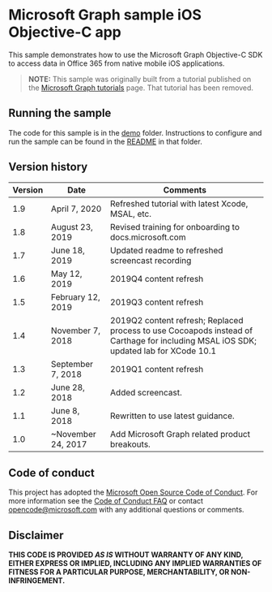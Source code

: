 # Microsoft Graph sample iOS Objective-C app

This sample demonstrates how to use the Microsoft Graph Objective-C SDK to access data in Office 365 from native mobile iOS applications.

> **NOTE:** This sample was originally built from a tutorial published on the [Microsoft Graph tutorials](https://docs.microsoft.com/graph/tutorials) page. That tutorial has been removed.

## Running the sample

The code for this sample is in the [demo](demo) folder. Instructions to configure and run the sample can be found in the [README](demo/README.md) in that folder.

## Version history

| Version |        Date        |                                                               Comments                                                               |
| ------- | ------------------ | ------------------------------------------------------------------------------------------------------------------------------------ |
| 1.9     | April 7, 2020      | Refreshed tutorial with latest Xcode, MSAL, etc.                                                                                     |
| 1.8     | August 23, 2019    | Revised training for onboarding to docs.microsoft.com                                                                                |
| 1.7     | June 18, 2019      | Updated readme to refreshed screencast recording                                                                                     |
| 1.6     | May 12, 2019       | 2019Q4 content refresh                                                                                                               |
| 1.5     | February 12, 2019  | 2019Q3 content refresh                                                                                                               |
| 1.4     | November 7, 2018   | 2019Q2 content refresh; Replaced process to use Cocoapods instead of Carthage for including MSAL iOS SDK; updated lab for XCode 10.1 |
| 1.3     | September 7, 2018  | 2019Q1 content refresh                                                                                                               |
| 1.2     | June 28, 2018      | Added screencast.                                                                                                                    |
| 1.1     | June 8, 2018       | Rewritten to use latest guidance.                                                                                                    |
| 1.0     | ~November 24, 2017 | Add Microsoft Graph related product breakouts.                                                                                       |

## Code of conduct

This project has adopted the [Microsoft Open Source Code of Conduct](https://opensource.microsoft.com/codeofconduct/). For more information see the [Code of Conduct FAQ](https://opensource.microsoft.com/codeofconduct/faq/) or contact [opencode@microsoft.com](mailto:opencode@microsoft.com) with any additional questions or comments.

## Disclaimer

**THIS CODE IS PROVIDED _AS IS_ WITHOUT WARRANTY OF ANY KIND, EITHER EXPRESS OR IMPLIED, INCLUDING ANY IMPLIED WARRANTIES OF FITNESS FOR A PARTICULAR PURPOSE, MERCHANTABILITY, OR NON-INFRINGEMENT.**

